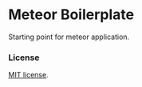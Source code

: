# Meteor Boilerplate

Starting point for meteor application.


### License

[MIT license](https://github.com/frenchbread/meteor-boilerplate/blob/master/LICENSE).
